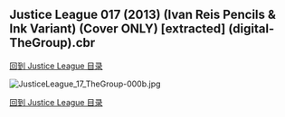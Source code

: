 ## Justice League 017 (2013) (Ivan Reis Pencils & Ink Variant) (Cover ONLY) [extracted] (digital-TheGroup).cbr


[回到 Justice League 目录](https://github.com/alicewish/markdown/blob/master/series/Justice-League.md)


![JusticeLeague_17_TheGroup-000b.jpg](https://wx1.sinaimg.cn/large/6a9fdecagy1fq342j3k0yj21j82cwx6p.jpg)

[回到 Justice League 目录](https://github.com/alicewish/markdown/blob/master/series/Justice-League.md)


